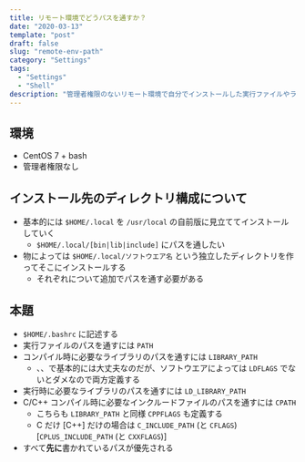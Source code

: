 ```yaml
---
title: リモート環境でどうパスを通すか？
date: "2020-03-13"
template: "post"
draft: false
slug: "remote-env-path"
category: "Settings"
tags:
  - "Settings"
  - "Shell"
description: "管理者権限のないリモート環境で自分でインストールした実行ファイルやライブラリに対して、どうパスを通すか。"
---
```


## 環境

- CentOS 7 + bash
- 管理者権限なし

## インストール先のディレクトリ構成について

- 基本的には `$HOME/.local` を `/usr/local` の自前版に見立ててインストールしていく
  - `$HOME/.local/[bin|lib|include]` にパスを通したい
- 物によっては `$HOME/.local/ソフトウエア名` という独立したディレクトリを作ってそこにインストールする
  - それぞれについて追加でパスを通す必要がある

## 本題

- `$HOME/.bashrc` に記述する
- 実行ファイルのパスを通すには `PATH`
- コンパイル時に必要なライブラリのパスを通すには `LIBRARY_PATH`
  - 、、で基本的には大丈夫なのだが、ソフトウエアによっては `LDFLAGS` でないとダメなので両方定義する
- 実行時に必要なライブラリのパスを通すには `LD_LIBRARY_PATH`
- C/C++ コンパイル時に必要なインクルードファイルのパスを通すには `CPATH`
  - こちらも `LIBRARY_PATH` と同様 `CPPFLAGS` も定義する
  - C だけ [C++] だけの場合は `C_INCLUDE_PATH` (と `CFLAGS`) [`CPLUS_INCLUDE_PATH` (と `CXXFLAGS`)]
- すべて**先に**書かれているパスが優先される